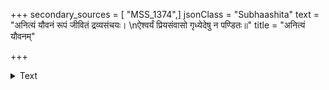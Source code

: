 +++
secondary_sources = [ "MSS_1374",]
jsonClass = "Subhaashita"
text = "अनित्यं यौवनं रूपं जीवितं द्रव्यसंचयः।  \nऐश्वर्यं प्रियसंवासो गृध्येदेषु न पण्डितः॥"
title = "अनित्यं यौवनम्"

+++

<details><summary>Text</summary>

अनित्यं यौवनं रूपं जीवितं द्रव्यसंचयः।  
ऐश्वर्यं प्रियसंवासो गृध्येदेषु न पण्डितः॥
</details>
